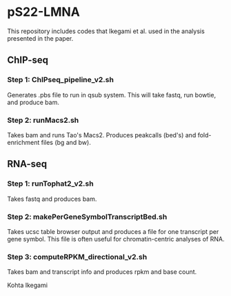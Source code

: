 # pS22-LMNA

This repository includes codes that Ikegami et al. used in the analysis presented in the paper.

## ChIP-seq

### Step 1: ChIPseq_pipeline_v2.sh 
Generates .pbs file to run in qsub system. This will take fastq, run bowtie, and produce bam.  

### Step 2: runMacs2.sh 
Takes bam and runs Tao's Macs2. Produces peakcalls (bed's) and fold-enrichment files (bg and bw). 

## RNA-seq

### Step 1: runTophat2_v2.sh
Takes fastq and produces bam.

### Step 2: makePerGeneSymbolTranscriptBed.sh
Takes ucsc table browser output and produces a file for one transcript per gene symbol. This file is often useful for chromatin-centric analyses of RNA.

### Step 3: computeRPKM_directional_v2.sh
Takes bam and transcript info and produces rpkm and base count.




Kohta Ikegami
